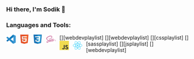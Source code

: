 ### Hi there, I'm Sodik 👋

### Languages and Tools:

[<img align="left" alt="Visual Studio Code" width="26px" src="./img/vscode.svg" style="padding-right:10px;" />][webdevplaylist]
[<img align="left" alt="HTML5" width="26px" src="./img/html5.svg" style="padding-right:10px;" />][webdevplaylist]
[<img align="left" alt="CSS3" width="26px" src="./img/css3.svg" style="padding-right:10px;" />][cssplaylist]
[<img align="left" alt="Sass" width="26px" src="./img/sass.svg" style="padding-right:10px;" />][sassplaylist]
[<img align="left" alt="JavaScript" width="26px" src="./img/javascript.svg" style="padding-right:10px;" />][jsplaylist]
[<img align="left" alt="React" width="26px" src="./img/react.svg" style="padding-right:10px;" />][webdevplaylist]
